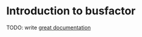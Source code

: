 # Introduction to busfactor

TODO: write [great documentation](http://jacobian.org/writing/what-to-write/)
